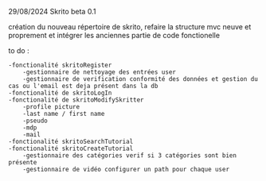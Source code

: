 29/08/2024 Skrito beta 0.1

création du nouveau répertoire de skrito, refaire la structure mvc neuve et proprement et intégrer les anciennes partie de code fonctionelle

to do :

    -fonctionalité skritoRegister
        -gestionnaire de nettoyage des entrées user
        -gestionnaire de verification conformité des données et gestion du cas ou l'email est deja présent dans la db
    -fonctionalité de skritoLogIn
    -fonctionalité de skritoModifySkritter
        -profile picture
        -last name / first name
        -pseudo
        -mdp
        -mail
    -fonctionalité skritoSearchTutorial
    -fonctionalité skritoCreateTutorial
        -gestionnaire des catégories verif si 3 catégories sont bien présente
        -gestionnaire de vidéo configurer un path pour chaque user
